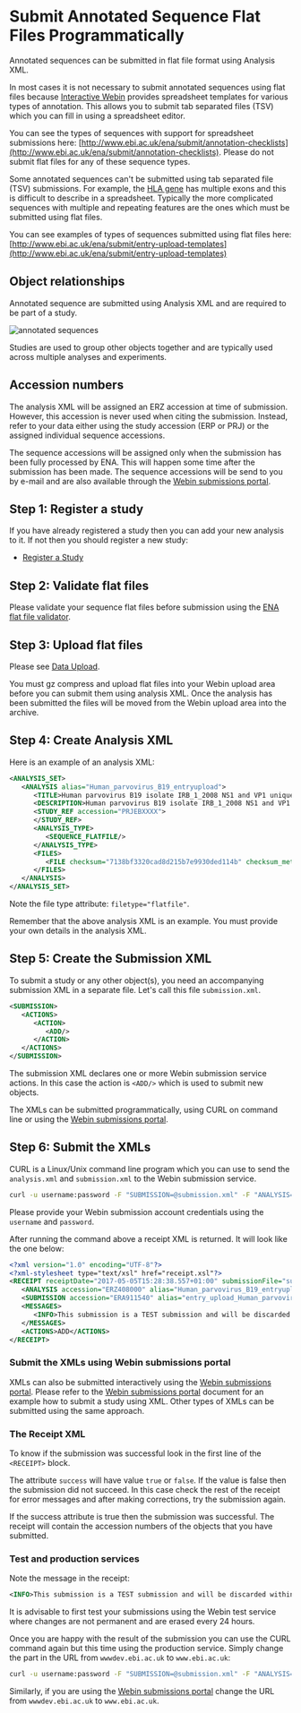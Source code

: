 # Submit Annotated Sequence Flat Files Programmatically

Annotated sequences can be submitted in flat file format using Analysis XML.

In most cases it is not necessary to submit annotated sequences using flat files because
[Interactive Webin](https://www.ebi.ac.uk/ena/submit/sra/#home) provides spreadsheet templates for various types of
annotation. This allows you to submit tab separated files (TSV) which you can fill in using a
spreadsheet editor.

You can see the types of sequences with support for spreadsheet submissions here:
[http://www.ebi.ac.uk/ena/submit/annotation-checklists](http://www.ebi.ac.uk/ena/submit/annotation-checklists).
Please do not submit flat files for any of these sequence types.

Some annotated sequences can't be submitted using tab separated file (TSV) submissions.
For example, the [HLA gene](http://www.ebi.ac.uk/ena/data/view/KU963029&display=text) has multiple
exons and this is difficult to describe in a spreadsheet. Typically the more complicated sequences
with multiple and repeating features are the ones which must be submitted using flat files.

You can see examples of types of sequences submitted using flat files here:
[http://www.ebi.ac.uk/ena/submit/entry-upload-templates](http://www.ebi.ac.uk/ena/submit/entry-upload-templates)

## Object relationships

Annotated sequence are submitted using Analysis XML and are required to be
part of a study.

![annotated sequences](images/webin_data_model_analysis.png)

Studies are used to group other objects together and are typically used across multiple analyses and experiments.

## Accession numbers

The analysis XML will be assigned an ERZ accession at time of submission. However, this
accession is never used when citing the submission. Instead, refer to your data either using the
study accession (ERP or PRJ) or the assigned individual sequence accessions.

The sequence accessions will be assigned only when the submission has been fully
processed by ENA. This will happen some time after the submission has been made.
The sequence accessions will be send to you by e-mail and are also available
through the [Webin submissions portal](general-guide/submissions-portal.html).

## Step 1: Register a study

If you have already registered a study then you can add your new analysis to it. If not then
you should register a new study:

- [Register a Study](study.html)

## Step 2: Validate flat files

Please validate your sequence flat files before submission using the
[ENA flat file validator](tools_02.html).

## Step 3: Upload flat files

Please see [Data Upload](fileprep/upload.html).

You must gz compress and upload flat files into your Webin upload area before you can
submit them using analysis XML. Once the analysis has been submitted the files
will be moved from the Webin upload area into the archive.

## Step 4: Create Analysis XML

Here is an example of an analysis XML:

```xml
<ANALYSIS_SET>
   <ANALYSIS alias="Human_parvovirus_B19_entryupload">
      <TITLE>Human parvovirus B19 isolate IRB_1_2008 NS1 and VP1 unique region genes, partial cds</TITLE>
      <DESCRIPTION>Human parvovirus B19 isolate IRB_1_2008 NS1 and VP1 unique region genes, partial cds</DESCRIPTION>
      <STUDY_REF accession="PRJEBXXXX">
      </STUDY_REF>
      <ANALYSIS_TYPE>
         <SEQUENCE_FLATFILE/>
      </ANALYSIS_TYPE>
      <FILES>
         <FILE checksum="7138bf3320cad8d215b7e9930ded114b" checksum_method="MD5" filename="Human_parvovirus_B19_entryupload.embl.gz" filetype="flatfile"/>
      </FILES>
   </ANALYSIS>
</ANALYSIS_SET>
```

Note the file type attribute: `filetype="flatfile"`.

Remember that the above analysis XML is an example. You must provide your own details
in the analysis XML.

## Step 5: Create the Submission XML

To submit a study or any other object(s), you need an accompanying submission XML in a separate file.
Let's call this file `submission.xml`.

```xml
<SUBMISSION>
   <ACTIONS>
      <ACTION>
         <ADD/>
      </ACTION>
   </ACTIONS>
</SUBMISSION>
```

The submission XML declares one or more Webin submission service actions.
In this case the action is `<ADD/>` which is used to submit new objects.

The XMLs can be submitted programmatically, using CURL on command line or
using the [Webin submissions portal](general-guide/submissions-portal.html).

## Step 6: Submit the XMLs

CURL is a Linux/Unix command line program which you can use to send the `analysis.xml` and `submission.xml`
to the Webin submission service.

```bash
curl -u username:password -F "SUBMISSION=@submission.xml" -F "ANALYSIS=@analysis.xml" "https://wwwdev.ebi.ac.uk/ena/submit/drop-box/submit/"
```

Please provide your Webin submission account credentials using the `username` and `password`.

After running the command above a receipt XML is returned. It will look like the one below:

```xml
<?xml version="1.0" encoding="UTF-8"?>
<?xml-stylesheet type="text/xsl" href="receipt.xsl"?>
<RECEIPT receiptDate="2017-05-05T15:28:38.557+01:00" submissionFile="submission.xml" success="true">
   <ANALYSIS accession="ERZ408000" alias="Human_parvovirus_B19_entryupload" status="PRIVATE" />
   <SUBMISSION accession="ERA911540" alias="entry_upload_Human_parvovirus_B19" />
   <MESSAGES>
      <INFO>This submission is a TEST submission and will be discarded within 24 hours</INFO>
   </MESSAGES>
   <ACTIONS>ADD</ACTIONS>
</RECEIPT>
```

### Submit the XMLs using Webin submissions portal

XMLs can also be submitted interactively using the [Webin submissions portal](general-guide/submissions-portal.html).
Please refer to the [Webin submissions portal](general-guide/submissions-portal.html) document for an example how
to submit a study using XML. Other types of XMLs can be submitted using the same approach.

### The Receipt XML

To know if the submission was successful look in the first line of the `<RECEIPT>` block.

The attribute `success` will have value `true` or `false`. If the value
is false then the submission did not succeed. In this case check the rest of
the receipt for error messages and after making corrections, try the submission again.

If the success attribute is true then the submission was successful. The receipt will
contain the accession numbers of the objects that you have submitted.

### Test and production services

Note the message in the receipt:
```xml
<INFO>This submission is a TEST submission and will be discarded within 24 hours</INFO>
```

It is advisable to first test your submissions using the Webin test service where changes are not permanent
and are erased every 24 hours.

Once you are happy with the result of the submission you can use the CURL command again
but this time using the production service. Simply change the part in the URL from `wwwdev.ebi.ac.uk` to
`www.ebi.ac.uk`:

```bash
curl -u username:password -F "SUBMISSION=@submission.xml" -F "ANALYSIS=@analysis.xml" "https://www.ebi.ac.uk/ena/submit/drop-box/submit/"
```

Similarly, if you are using the [Webin submissions portal](general-guide/submissions-portal.html) change the URL from
`wwwdev.ebi.ac.uk` to `www.ebi.ac.uk`.
